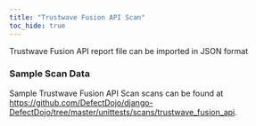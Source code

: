 ```yaml
---
title: "Trustwave Fusion API Scan"
toc_hide: true
---
```

Trustwave Fusion API report file can be imported in JSON format
### Sample Scan Data
Sample Trustwave Fusion API Scan scans can be found at https://github.com/DefectDojo/django-DefectDojo/tree/master/unittests/scans/trustwave_fusion_api.